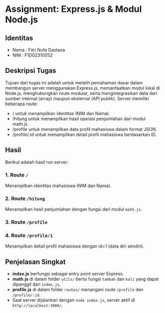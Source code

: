 # Assignment: Express.js & Modul Node.js

## Identitas
- Nama : Fitri Nufa Dastana  
- NIM  : F1D02310052 

## Deskripsi Tugas
Tujuan dari tugas ini adalah untuk melatih pemahaman dasar dalam membangun server menggunakan Express.js, memanfaatkan modul lokal di Node.js, menghubungkan route modular, serta mengintegrasikan data dari sumber internal (array) maupun eksternal (API publik). Server memiliki beberapa route:
- / untuk menampilkan identitas (NIM dan Nama).
- /hitung untuk menampilkan hasil operasi penjumlahan dari modul math.js.
- /profile untuk menampilkan data profil mahasiswa dalam format JSON.
- /profile/:id untuk menampilkan detail profil mahasiswa berdasarkan ID.

## Hasil
Berikut adalah hasil run server:

### 1. Route `/`
Menampilkan identitas mahasiswa (NIM dan Nama).  


### 2. Route `/hitung`
Menampilkan hasil penjumlahan dengan fungsi dari modul `math.js`.  


### 3. Route `/profile`


### 4. Route `/profile/1`
Menampilkan detail profil mahasiswa dengan id=1 (data diri sendiri).  

## Penjelasan Singkat
- **index.js** berfungsi sebagai entry point server Express.  
- **math.js** di dalam folder `utils/` berisi fungsi `tambah` dan `kali` yang dapat dipanggil dari `index.js`.  
- **profile.js** di dalam folder `routes/` menangani route `/profile` dan `/profile/:id`.  
- Saat server dijalankan dengan `node index.js`, server aktif di `http://localhost:3000/`.  
